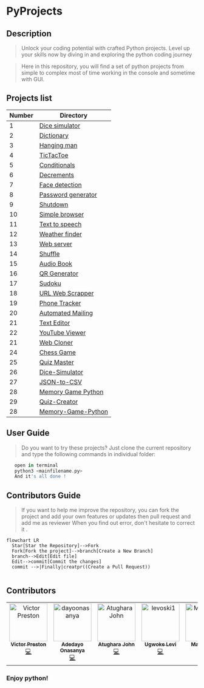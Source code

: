 # PyProjects

## Description
 >Unlock your coding potential with crafted Python projects. Level up your skills now by diving in and exploring the python coding journey 
 
 >Here in this repository, you will find a set of python projects from simple to complex 
 >most of time working in the console and sometime with GUI.
 
 ## Projects list
 
| Number | Directory |
|--------|------|
| 1      | [Dice simulator](./0x01-Dice) |
| 2      | [Dictionary](./0x02-Dictionary) |
| 3      | [Hanging man](./0x03-HangingMan) |
| 4      | [TicTacToe](./0x04-TicTacToe) |
| 5      | [Conditionals](./0x05-Conditional) |
| 6      | [Decrements](./0x06-Decrement) |
| 7      | [Face detection](./0x07-Face_detection) |
| 8      | [Password generator](./0x08-Passcode-generator) |
| 9      | [Shutdown](./0x09-Shutdown) |
| 10     | [Simple browser](./0x10-Simple-browser) |
| 11     | [Text to speech](./0x11-Text-to-Speech) |
| 12     | [Weather finder](./0x12-Weather-finder) |
| 13     | [Web server](./0x13-Web_server) |
| 14     | [Shuffle](./0x14-Shuffle) |
| 15     | [Audio Book](./0x15-Audio-Book) |
| 16     | [QR Generator](./0x16-QR-Generator) |
| 17     | [Sudoku](./0x17-Sudoku) |
| 18     | [URL Web Scrapper](./0x18-Url-Web-Scraper) |
| 19     | [Phone Tracker](./0x19-Phone-Tracker) |
| 20     | [Automated Mailing](./0x20-AutomatedMailing) |
| 21     | [Text Editor](./0x21TextEditor) |
| 22     | [YouTube Viewer](./0x22-YouTubeViewer) |
| 21     | [Web Cloner](./0x23-WebCloner) |
| 24     | [Chess Game](./0x24-Chess_Game) |
| 25     | [Quiz Master](./0x25-QuizMaster) |
| 26     | [Dice-Simulator](./Dice-Simulator) |
| 27     | [JSON-to-CSV](./JSON-to-CSV) |
| 28     | [Memory Game Python](./Memory-Game-Python) |
| 29     | [Quiz-Creator](./Quiz-Creator) |
| 28     | [Memory-Game-Python](./Memory%20Game%20Python) |



 
 ## User Guide 
 
   > Do you want to try these projects? Just clone the current repository and type the following commands in individual folder:
```groovy   
   open in terminal
   python3 <mainfilename.py>
   And it's all done !
```
## Contributors Guide

  > If you want to help me improve the repository, you can fork the project and add your own features or updates then pull request and add me as reviewer
  > When you find out error, don't hesitate to correct it .
  ```mermaid
flowchart LR
    Star[Star the Repository]-->Fork
    Fork[Fork the project]-->branch[Create a New Branch]
    branch-->Edit[Edit file]
    Edit-->commit[Commit the changes]
    commit -->|Finally|creatpr((Create a Pull Request))
    
 ```


## Contributors

<!-- ALL-CONTRIBUTORS-LIST:START - Do not remove or modify this section -->
<!-- prettier-ignore-start -->
<!-- markdownlint-disable -->
<table>
  <tbody>
    <tr>
      <td align="center" valign="top" width="14.28%"><a href="https://github.com/victorpreston"><img src="https://avatars.githubusercontent.com/u/112781610?v=4?s=100" width="100px;" alt="Victor Preston"/><br /><sub><b>Victor Preston</b></sub></a><br /><a href="https://github.com/victorpreston/Python-Projects/commits?author=victorpreston" title="Code">💻</a></td>
      <td align="center" valign="top" width="14.28%"><a href="http://github.com/dayoonasanya"><img src="https://avatars.githubusercontent.com/u/115120777?v=4?s=100" width="100px;" alt="dayoonasanya"/><br /><sub><b>Adedayo Onasanya</b></sub></a><br /><a href="https://github.com/victorpreston/Python-Projects/commits?author=dayoonasanya" title="Code">💻</a></td>
      <td align="center" valign="top" width="14.28%"><a href="https://github.com/atugharajohn"><img src="https://avatars.githubusercontent.com/u/92631399?v=4?s=100" width="100px;" alt="Atughara John"/><br /><sub><b>Atughara John</b></sub></a><br /><a href="https://github.com/victorpreston/Python-Projects/commits?author=atugharajohn" title="Code">💻</a></td>
     <td align="center" valign="top" width="14.28%"><a href="https://github.com/levoski1"><img src="https://avatars.githubusercontent.com/u/113690452?v=4?s=100" width="100px;" alt="levoski1"/><br /><sub><b>Ugwoke Levi</b></sub></a><br /><a href="https://github.com/victorpreston/Python-Projects/commits?author=levoski1" title="Code">💻</a></td>
     <td align="center" valign="top" width="14.28%"><a href="https://github.com/Manavalan2517"><img src="https://avatars.githubusercontent.com/u/112639423?v=4" width="100px;" alt="Manavalan"/><br /><sub><b>Manavalan</b></sub></a><br /><a href="https://github.com/Manavalan2517" title="Code">💻</a></td>
     <td align="center" valign="top" width="14.28%"><a href="http://github.com/P0Saurabh"><img src="https://avatars.githubusercontent.com/u/111894219?v=4?s=100" width="100px;" alt="P0Saurabh"/><br /><sub><b>P0Saurabh</b></sub></a><br /><a href="https://github.com/victorpreston/Python-Projects/commits?author=P0Saurabh" title="Code">💻</a></td>
    </tr>
  </tbody>
</table>
  
  
### Enjoy python!
